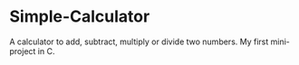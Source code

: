 # Simple-Calculator
A calculator to add, subtract, multiply or divide two numbers. My first mini-project in C.
